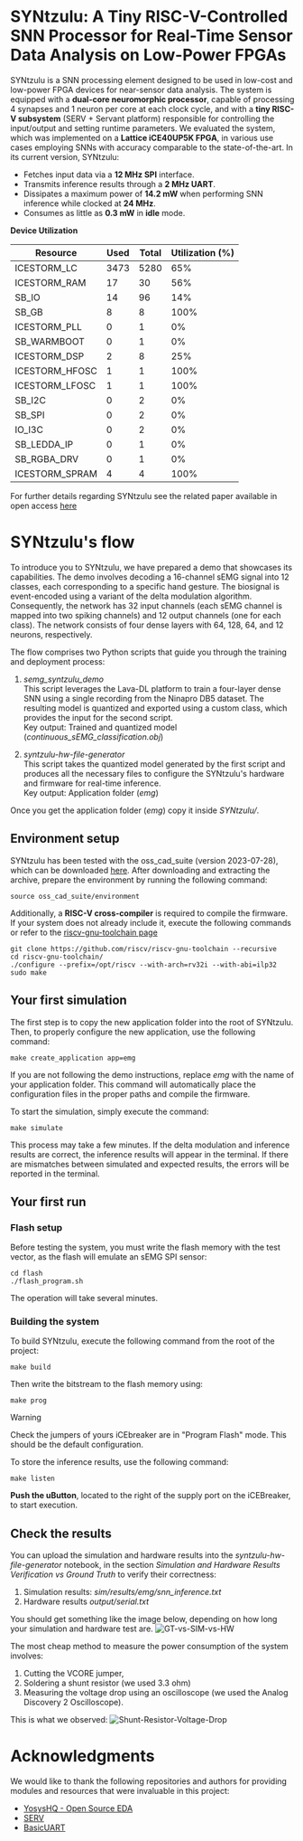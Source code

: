 # SYNtzulu: A Tiny RISC-V-Controlled SNN Processor for Real-Time Sensor Data Analysis on Low-Power FPGAs

SYNtzulu is a SNN processing element designed to be used in low-cost and low-power FPGA devices for near-sensor data analysis. The system is equipped with a **dual-core neuromorphic processor**, capable of processing 4 synapses and 1 neuron per core at each clock cycle, and with a **tiny RISC-V subsystem** (SERV + Servant platform) responsible for controlling the input/output and setting runtime parameters. We evaluated the system, which was implemented on a **Lattice iCE40UP5K FPGA**, in various use cases employing SNNs with accuracy comparable to the state-of-the-art. 
In its current version, SYNtzulu: 
- Fetches input data via a **12 MHz SPI** interface.
- Transmits inference results through a **2 MHz UART**.
- Dissipates a maximum power of **14.2 mW** when performing SNN inference while clocked at **24 MHz**.
- Consumes as little as **0.3 mW** in **idle** mode.

**Device Utilization**  

| Resource             | Used | Total | Utilization (%) |
|-----------------------|------|-------|----------------|
| ICESTORM_LC          | 3473 | 5280  | 65%             |
| ICESTORM_RAM         | 17   | 30    | 56%             |
| SB_IO                | 14   | 96    | 14%             |
| SB_GB                | 8    | 8     | 100%            |
| ICESTORM_PLL         | 0    | 1     | 0%              |
| SB_WARMBOOT          | 0    | 1     | 0%              |
| ICESTORM_DSP         | 2    | 8     | 25%             |
| ICESTORM_HFOSC       | 1    | 1     | 100%            |
| ICESTORM_LFOSC       | 1    | 1     | 100%            |
| SB_I2C               | 0    | 2     | 0%              |
| SB_SPI               | 0    | 2     | 0%              |
| IO_I3C               | 0    | 2     | 0%              |
| SB_LEDDA_IP          | 0    | 1     | 0%              |
| SB_RGBA_DRV          | 0    | 1     | 0%              |
| ICESTORM_SPRAM       | 4    | 4     | 100%            |


For further details regarding SYNtzulu see the related paper available in open access [here](https://ieeexplore.ieee.org/document/10666827)

# SYNtzulu's flow

To introduce you to SYNtzulu, we have prepared a demo that showcases its capabilities. The demo involves decoding a 16-channel sEMG signal into 12 classes, each corresponding to a specific hand gesture. The biosignal is event-encoded using a variant of the delta modulation algorithm. Consequently, the network has 32 input channels (each sEMG channel is mapped into two spiking channels) and 12 output channels (one for each class). The network consists of four dense layers with 64, 128, 64, and 12 neurons, respectively.

The flow comprises two Python scripts that guide you through the training and deployment process:

1. *semg_syntzulu_demo*\
  This script leverages the Lava-DL platform to train a four-layer dense SNN using a single recording from the Ninapro DB5 dataset. The resulting model is quantized and exported using a custom class, which provides the input for the second script.\
Key output: Trained and quantized model (*continuous_sEMG_classification.obj*)

2. *syntzulu-hw-file-generator*\
  This script takes the quantized model generated by the first script and produces all the necessary files to configure the SYNtzulu's hardware and firmware for real-time inference.\
Key output: Application folder (*emg*)

Once you get the application folder (*emg*) copy it inside *SYNtzulu/*.

## Environment setup
SYNtzulu has been tested with the oss_cad_suite (version 2023-07-28), which can be downloaded [here](https://github.com/YosysHQ/oss-cad-suite-build/releases/tag/2023-07-28).
After downloading and extracting the archive, prepare the environment by running the following command:
```
source oss_cad_suite/environment
```
Additionally, a **RISC-V cross-compiler** is required to compile the firmware. If your system does not already include it, execute the following commands or refer to the [riscv-gnu-toolchain page](https://github.com/riscv-collab/riscv-gnu-toolchain)
```
git clone https://github.com/riscv/riscv-gnu-toolchain --recursive
cd riscv-gnu-toolchain/
./configure --prefix=/opt/riscv --with-arch=rv32i --with-abi=ilp32
sudo make
```

## Your first simulation
The first step is to copy the new application folder into the root of SYNtzulu.
Then, to properly configure the new application, use the following command:
```
make create_application app=emg
```
If you are not following the demo instructions, replace *emg* with the name of your application folder.
This command will automatically place the configuration files in the proper paths and compile the firmware.

To start the simulation, simply execute the command:
```
make simulate
```
This process may take a few minutes. If the delta modulation and inference results are correct, the inference results will appear in the terminal. If there are mismatches between simulated and expected results, the errors will be reported in the terminal.

## Your first run

### Flash setup

Before testing the system, you must write the flash memory with the test vector, as the flash will emulate an sEMG SPI sensor:
```
cd flash
./flash_program.sh
```
The operation will take several minutes.

### Building the system

To build SYNtzulu, execute the following command from the root of the project:
```
make build
```

Then write the bitstream to the flash memory using:
```
make prog
```
> [!WARNING]
> Check the jumpers of yours iCEbreaker are in "Program Flash" mode. This should be the default configuration.

To store the inference results, use the following command:
```
make listen
```
**Push the uButton**, located to the right of the supply port on the iCEBreaker, to start execution.

## Check the results

You can upload the simulation and hardware results into the *syntzulu-hw-file-generator* notebook, in the section *Simulation and Hardware Results Verification vs Ground Truth* to verify their correctness:  
1. Simulation results: *sim/results/emg/snn_inference.txt*
2. Hardware results *output/serial.txt*
   
You should get something like the image below, depending on how long your simulation and hardware test are.
![GT-vs-SIM-vs-HW](images/gt-vs-sim-vs-hw.png)

The most cheap method to measure the power consumption of the system involves:
1. Cutting the VCORE jumper,
2. Soldering a shunt resistor (we used 3.3 ohm)
3. Measuring the voltage drop using an oscilloscope (we used the Analog Discovery 2 Oscilloscope).

This is what we observed: 
![Shunt-Resistor-Voltage-Drop](images/power_profile_24MHz_gating_uart-4M.png)

# Acknowledgments

We would like to thank the following repositories and authors for providing modules and resources that were invaluable in this project:

- [YosysHQ - Open Source EDA](https://github.com/YosysHQ/oss-cad-suite-build)
- [SERV](https://github.com/olofk/serv/tree/main)
- [BasicUART](https://github.com/STjurny/BasicUART)
